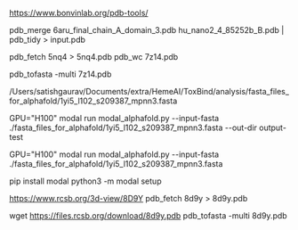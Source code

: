 
https://www.bonvinlab.org/pdb-tools/

pdb_merge 6aru_final_chain_A_domain_3.pdb hu_nano2_4_85252b_B.pdb | pdb_tidy > input.pdb

pdb_fetch 5nq4 > 5nq4.pdb
pdb_wc 7z14.pdb

pdb_tofasta -multi 7z14.pdb 


/Users/satishgaurav/Documents/extra/HemeAI/ToxBind/analysis/fasta_files_for_alphafold/1yi5_l102_s209387_mpnn3.fasta

GPU="H100" modal run modal_alphafold.py --input-fasta ./fasta_files_for_alphafold/1yi5_l102_s209387_mpnn3.fasta  --out-dir output-test

GPU="H100" modal run modal_alphafold.py --input-fasta ./fasta_files_for_alphafold/1yi5_l102_s209387_mpnn3.fasta  


pip install modal
python3 -m modal setup


https://www.rcsb.org/3d-view/8D9Y
pdb_fetch 8d9y > 8d9y.pdb

wget https://files.rcsb.org/download/8d9y.pdb
pdb_tofasta -multi 8d9y.pdb 
